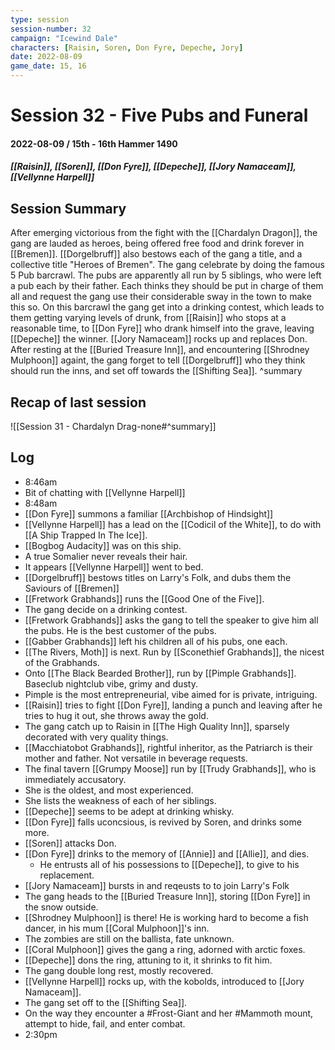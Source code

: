 ```yaml
---
type: session
session-number: 32
campaign: "Icewind Dale"
characters: [Raisin, Soren, Don Fyre, Depeche, Jory]
date: 2022-08-09
game_date: 15, 16
---
```


# Session 32 - Five Pubs and Funeral
#### 2022-08-09 / 15th - 16th Hammer 1490 
##### [[Raisin]], [[Soren]], [[Don Fyre]], [[Depeche]], [[Jory Namaceam]], [[Vellynne Harpell]]

## Session Summary
After emerging victorious from the fight with the [[Chardalyn Dragon]], the gang are lauded as heroes, being offered free food and drink forever in [[Bremen]]. [[Dorgelbruff]] also bestows each of the gang a title, and a collective title "Heroes of Bremen". 
The gang celebrate by doing the famous 5 Pub barcrawl. The pubs are apparently all run by 5 siblings, who were left a pub each by their father. Each thinks they should be put in charge of them all and request the gang use their considerable sway in the town to make this so. On this barcrawl the gang get into a drinking contest, which leads to them getting varying levels of drunk, from [[Raisin]] who stops at a reasonable time, to [[Don Fyre]] who drank himself into the grave, leaving [[Depeche]] the winner. [[Jory Namaceam]] rocks up and replaces Don. 
After resting at the [[Buried Treasure Inn]], and encountering [[Shrodney Mulphoon]] againt, the gang forget to tell [[Dorgelbruff]] who they think should run the inns, and set off towards the [[Shifting Sea]].
^summary

## Recap of last session
![[Session 31 - Chardalyn Drag-none#^summary]]

## Log
- 8:46am
- Bit of chatting with [[Vellynne Harpell]]
- 8:48am
- [[Don Fyre]] summons a familiar [[Archbishop of Hindsight]]
- [[Vellynne Harpell]] has a lead on the [[Codicil of the White]], to do with [[A Ship Trapped In The Ice]].
- [[Bogbog Audacity]] was on this ship.
- A true Somalier never reveals their hair.
- It appears [[Vellynne Harpell]] went to bed.
- [[Dorgelbruff]] bestows titles on Larry's Folk, and dubs them the Saviours of [[Bremen]]
- [[Fretwork Grabhands]] runs the [[Good One of the Five]].
- The gang decide on a drinking contest.
- [[Fretwork Grabhands]] asks the gang to tell the speaker to give him all the pubs. He is the best customer of the pubs.
- [[Gabber Grabhands]] left his children all of his pubs, one each.
- [[The Rivers, Moth]] is next. Run by [[Sconethief Grabhands]], the nicest of the Grabhands.
- Onto [[The Black Bearded Brother]], run by [[Pimple Grabhands]]. Baseclub nightclub vibe, grimy and dusty. 
- Pimple is the most entrepreneurial, vibe aimed for is private, intriguing.
- [[Raisin]] tries to fight [[Don Fyre]], landing a punch and leaving after he tries to hug it out, she throws away the gold.
- The gang catch up to Raisin in [[The High Quality Inn]], sparsely decorated with very quality things.
- [[Macchiatobot Grabhands]], rightful inheritor, as the Patriarch is their mother and father. Not versatile in beverage requests.
- The final tavern [[Grumpy Moose]] run by [[Trudy Grabhands]], who is immediately accusatory.
- She is the oldest, and most experienced.
- She lists the weakness of each of her siblings.
- [[Depeche]] seems to be adept at drinking whisky.
- [[Don Fyre]] falls uconcsious, is revived by Soren, and drinks some more.
- [[Soren]] attacks Don.
- [[Don Fyre]] drinks to the memory of [[Annie]] and [[Allie]], and dies.
	- He entrusts all of his possessions to [[Depeche]], to give to his replacement.
- [[Jory Namaceam]] bursts in and reqeusts to to join Larry's Folk
- The gang heads to the [[Buried Treasure Inn]], storing [[Don Fyre]] in the snow outside.
- [[Shrodney Mulphoon]] is there! He is working hard to become a fish dancer, in his mum [[Coral Mulphoon]]'s inn.
- The zombies are still on the ballista, fate unknown.
- [[Coral Mulphoon]] gives the gang a ring, adorned with arctic foxes.
- [[Depeche]] dons the ring, attuning to it, it shrinks to fit him.
- The gang double long rest, mostly recovered.
- [[Vellynne Harpell]] rocks up, with the kobolds, introduced to [[Jory Namaceam]].
- The gang set off to the [[Shifting Sea]].
- On the way they encounter a #Frost-Giant and her #Mammoth mount, attempt to hide, fail, and enter combat.
- 2:30pm


